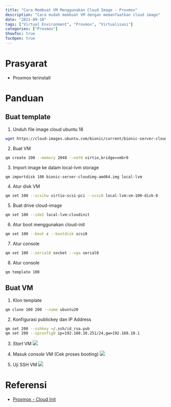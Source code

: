 ```yaml
---
title: "Cara Membuat VM Menggunakan Cloud Image - Proxmox"
description: "Cara mudah membuat VM dengan memanfaatkan cloud image"
date: "2021-09-10"
tags: ["Virtual Environment", "Proxmox", "Virtualisasi"]
categories: ["Proxmox"]
ShowToc: true
TocOpen: true
---
```


# Prasyarat
- Proxmox terinstall

# Panduan

## Buat template
1. Unduh file image cloud ubuntu 18
```bash
wget https://cloud-images.ubuntu.com/bionic/current/bionic-server-cloudimg-amd64.img
```

2. Buat VM
```bash
qm create 100 --memory 2048 --net0 virtio,bridge=vmbr0
```

3. Import image ke dalam local-lvm storage
```bash
qm importdisk 100 bionic-server-cloudimg-amd64.img local-lvm
```

4. Atur disk VM
```bash
qm set 100 --scsihw virtio-scsi-pci --scsi0 local-lvm:vm-100-disk-0
```

5. Buat drive cloud-image
```bash
qm set 100 --ide2 local-lvm:cloudinit
```

6. Atur boot menggunakan cloud-init
```bash
qm set 100 --boot c --bootdisk scsi0
```

7. Atur console
```bash
qm set 100 --serial0 socket --vga serial0
```

8. Atur console
```bash
qm template 100
```

## Buat VM
1. Klon template 
```bash
qm clone 100 200 --name ubuntu20
```

2. Konfigurasi publickey dan IP Address
```bash
qm set 200 --sshkey ~/.ssh/id_rsa.pub
qm set 200 --ipconfig0 ip=192.168.10.251/24,gw=192.168.10.1
```

3. _Start_ VM
![](/images/proxmox-cloud-image-1.png)

4. Masuk _console_ VM (Cek proses booting)
![](/images/proxmox-cloud-image-2.png)

5. Uji SSH VM 
![](/images/proxmox-cloud-image-3.png)

# Referensi
- [Proxmox - Cloud Init](https://pve.proxmox.com/wiki/Cloud-Init_Support)